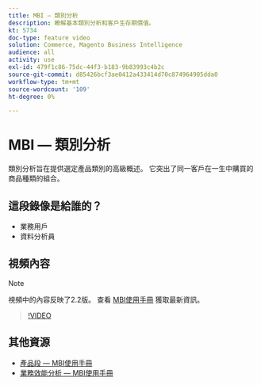 ```yaml
---
title: MBI — 類別分析
description: 瞭解基本類別分析和客戶生存期價值。
kt: 5734
doc-type: feature video
solution: Commerce, Magento Business Intelligence
audience: all
activity: use
exl-id: 479f1c86-75dc-44f3-b183-9b83993c4b2c
source-git-commit: d85426bcf3ae0412a433414d70c874964905dda0
workflow-type: tm+mt
source-wordcount: '109'
ht-degree: 0%

---
```


# MBI — 類別分析

類別分析旨在提供選定產品類別的高級概述。 它突出了同一客戶在一生中購買的商品種類的組合。

## 這段錄像是給誰的？

- 業務用戶
- 資料分析員

## 視頻內容

>[!NOTE]
>
>視頻中的內容反映了2.2版。 查看 [MBI使用手冊](https://experienceleague.adobe.com/docs/commerce-business-intelligence/mbi/guide-overview.html) 獲取最新資訊。

>[!VIDEO](https://video.tv.adobe.com/v/37904?quality=12&learn=on)

## 其他資源

- [產品段 — MBI使用手冊](https://experienceleague.adobe.com/docs/commerce-business-intelligence/mbi/best-practices/data/segment-filter.html#product-segments)
- [業務效能分析 — MBI使用手冊](https://experienceleague.adobe.com/docs/commerce-business-intelligence/mbi/analyze/customers/rfm-analysis.html)
